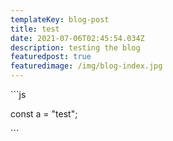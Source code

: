 ```yaml
---
templateKey: blog-post
title: test
date: 2021-07-06T02:45:54.034Z
description: testing the blog
featuredpost: true
featuredimage: /img/blog-index.jpg
---
```

\`\``js

const a = "test";

\`\``